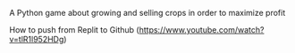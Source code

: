 A Python game about growing and selling crops in order to maximize profit


How to push from Replit to Github (https://www.youtube.com/watch?v=tlR1l952HDg)
